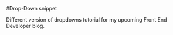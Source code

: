 #Drop-Down snippet

Different version of dropdowns tutorial for my upcoming Front End Developer blog.

